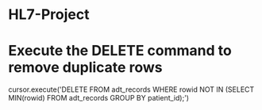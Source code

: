 # HL7-Project



# Execute the DELETE command to remove duplicate rows
cursor.execute('DELETE FROM adt_records WHERE rowid NOT IN (SELECT MIN(rowid) FROM adt_records GROUP BY patient_id);')